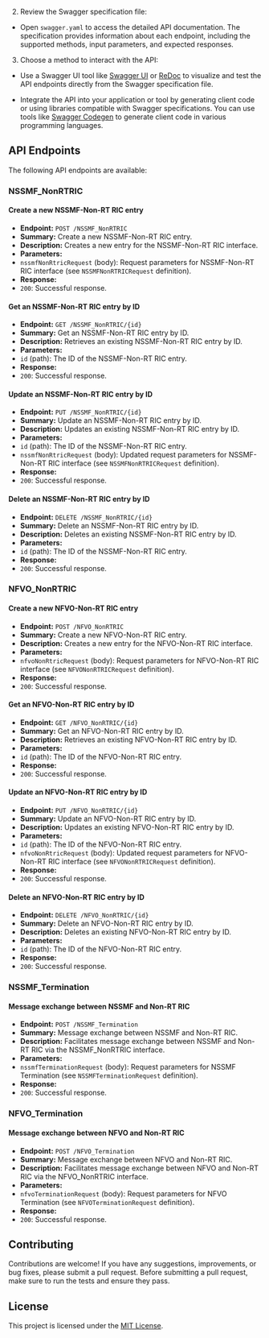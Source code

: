 
2. Review the Swagger specification file:

- Open `swagger.yaml` to access the detailed API documentation. The specification provides information about each endpoint, including the supported methods, input parameters, and expected responses.

3. Choose a method to interact with the API:

- Use a Swagger UI tool like [Swagger UI](https://swagger.io/tools/swagger-ui/) or [ReDoc](https://redoc.ly/) to visualize and test the API endpoints directly from the Swagger specification file.

- Integrate the API into your application or tool by generating client code or using libraries compatible with Swagger specifications. You can use tools like [Swagger Codegen](https://swagger.io/tools/swagger-codegen/) to generate client code in various programming languages.

## API Endpoints

The following API endpoints are available:

### NSSMF_NonRTRIC

#### Create a new NSSMF-Non-RT RIC entry

- **Endpoint:** `POST /NSSMF_NonRTRIC`
- **Summary:** Create a new NSSMF-Non-RT RIC entry.
- **Description:** Creates a new entry for the NSSMF-Non-RT RIC interface.
- **Parameters:**
- `nssmfNonRtricRequest` (body): Request parameters for NSSMF-Non-RT RIC interface (see `NSSMFNonRTRICRequest` definition).
- **Response:**
- `200`: Successful response.

#### Get an NSSMF-Non-RT RIC entry by ID

- **Endpoint:** `GET /NSSMF_NonRTRIC/{id}`
- **Summary:** Get an NSSMF-Non-RT RIC entry by ID.
- **Description:** Retrieves an existing NSSMF-Non-RT RIC entry by ID.
- **Parameters:**
- `id` (path): The ID of the NSSMF-Non-RT RIC entry.
- **Response:**
- `200`: Successful response.

#### Update an NSSMF-Non-RT RIC entry by ID

- **Endpoint:** `PUT /NSSMF_NonRTRIC/{id}`
- **Summary:** Update an NSSMF-Non-RT RIC entry by ID.
- **Description:** Updates an existing NSSMF-Non-RT RIC entry by ID.
- **Parameters:**
- `id` (path): The ID of the NSSMF-Non-RT RIC entry.
- `nssmfNonRtricRequest` (body): Updated request parameters for NSSMF-Non-RT RIC interface (see `NSSMFNonRTRICRequest` definition).
- **Response:**
- `200`: Successful response.

#### Delete an NSSMF-Non-RT RIC entry by ID

- **Endpoint:** `DELETE /NSSMF_NonRTRIC/{id}`
- **Summary:** Delete an NSSMF-Non-RT RIC entry by ID.
- **Description:** Deletes an existing NSSMF-Non-RT RIC entry by ID.
- **Parameters:**
- `id` (path): The ID of the NSSMF-Non-RT RIC entry.
- **Response:**
- `200`: Successful response.

### NFVO_NonRTRIC

#### Create a new NFVO-Non-RT RIC entry

- **Endpoint:** `POST /NFVO_NonRTRIC`
- **Summary:** Create a new NFVO-Non-RT RIC entry.
- **Description:** Creates a new entry for the NFVO-Non-RT RIC interface.
- **Parameters:**
- `nfvoNonRtricRequest` (body): Request parameters for NFVO-Non-RT RIC interface (see `NFVONonRTRICRequest` definition).
- **Response:**
- `200`: Successful response.

#### Get an NFVO-Non-RT RIC entry by ID

- **Endpoint:** `GET /NFVO_NonRTRIC/{id}`
- **Summary:** Get an NFVO-Non-RT RIC entry by ID.
- **Description:** Retrieves an existing NFVO-Non-RT RIC entry by ID.
- **Parameters:**
- `id` (path): The ID of the NFVO-Non-RT RIC entry.
- **Response:**
- `200`: Successful response.

#### Update an NFVO-Non-RT RIC entry by ID

- **Endpoint:** `PUT /NFVO_NonRTRIC/{id}`
- **Summary:** Update an NFVO-Non-RT RIC entry by ID.
- **Description:** Updates an existing NFVO-Non-RT RIC entry by ID.
- **Parameters:**
- `id` (path): The ID of the NFVO-Non-RT RIC entry.
- `nfvoNonRtricRequest` (body): Updated request parameters for NFVO-Non-RT RIC interface (see `NFVONonRTRICRequest` definition).
- **Response:**
- `200`: Successful response.

#### Delete an NFVO-Non-RT RIC entry by ID

- **Endpoint:** `DELETE /NFVO_NonRTRIC/{id}`
- **Summary:** Delete an NFVO-Non-RT RIC entry by ID.
- **Description:** Deletes an existing NFVO-Non-RT RIC entry by ID.
- **Parameters:**
- `id` (path): The ID of the NFVO-Non-RT RIC entry.
- **Response:**
- `200`: Successful response.

### NSSMF_Termination

#### Message exchange between NSSMF and Non-RT RIC

- **Endpoint:** `POST /NSSMF_Termination`
- **Summary:** Message exchange between NSSMF and Non-RT RIC.
- **Description:** Facilitates message exchange between NSSMF and Non-RT RIC via the NSSMF_NonRTRIC interface.
- **Parameters:**
- `nssmfTerminationRequest` (body): Request parameters for NSSMF Termination (see `NSSMFTerminationRequest` definition).
- **Response:**
- `200`: Successful response.

### NFVO_Termination

#### Message exchange between NFVO and Non-RT RIC

- **Endpoint:** `POST /NFVO_Termination`
- **Summary:** Message exchange between NFVO and Non-RT RIC.
- **Description:** Facilitates message exchange between NFVO and Non-RT RIC via the NFVO_NonRTRIC interface.
- **Parameters:**
- `nfvoTerminationRequest` (body): Request parameters for NFVO Termination (see `NFVOTerminationRequest` definition).
- **Response:**
- `200`: Successful response.

## Contributing

Contributions are welcome! If you have any suggestions, improvements, or bug fixes, please submit a pull request. Before submitting a pull request, make sure to run the tests and ensure they pass.

## License

This project is licensed under the [MIT License](LICENSE).
